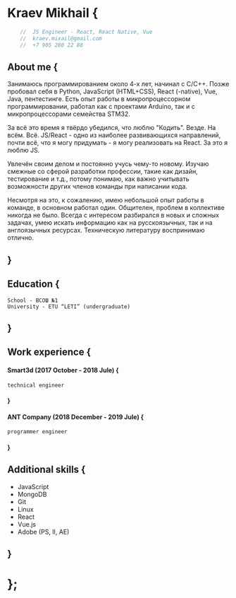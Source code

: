 # Kraev Mikhail &#123;
```js
	//  JS Engineer - React, React Native, Vue
	//  kraev.mixail@gmail.com
	//  +7 905 280 22 88
```
## About me &#123;
Занимаюсь программированием около 4-х лет, начинал с С/С++. Позже пробовал себя в Python, JavaScript (HTML+CSS), React (-native), Vue, Java, пентестинге. Есть опыт работы в микропроцессорном программировании, работал как с проектами Arduino, так и с микропроцессорами семейства STM32.

За всё это время я твёрдо убедился, что люблю "Кодить". Везде. На всём. Всё. JS/React - одно из наиболее развивающихся направлений, почти всё, что я могу придумать - я могу реализовать на React. За это я люблю JS.

Увлечён своим делом и постоянно учусь чему-то новому. Изучаю смежные со сферой разработки профессии, такие как дизайн, тестирование и т.д., потому понимаю, как важно учитывать возможности других членов команды при написании кода.

Несмотря на это, к сожалению, имею небольшой опыт работы в команде, в основном работал один. Общителен, проблем в коллективе никогда не было. Всегда с интересом разбирался в новых и сложных задачах, умею искать информацию как на русскоязычных, так и на англоязычных ресурсах. Техническую литературу воспринимаю отлично.
## &#125;

## Education &#123;
	School - ВСОШ №1
	University - ETU “LETI” (undergraduate)
## &#125;
## Work experience &#123;
#### Smart3d (2017 October - 2018 Jule) &#123;
	technical engineer
#### &#125;
#### ANT Company (2018 December - 2019 Jule) &#123;
	programmer engineer
#### &#125;
## Additional skills &#123;
- JavaScript
- MongoDB
- Git
- Linux
- React
- Vue.js
- Adobe (PS, Il, AE)
## &#125;
# &#125;;
